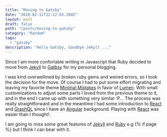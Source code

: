 ```yaml
---
title: "Moving to Gatsby"
date: "2018-02-11T22:12:03.284Z"
layout: post
draft: false
path: "/posts/moving-to-gatsby"
category: "Random"
tags:
  - "gatsby"
description: "Hello Gatsby, Goodbye Jekyll ..."
---
```


Since I am more confortable writing in Javascript that Ruby decided to move from [Jekyll](https://jekyllrb.com/) to [Gatbsy](https://www.gatsbyjs.org/) for my personal
blogging.

I was kind overwellmed by broken ruby gems and weired errors, so I took the decision for the move. Of course I had to put some 
effort migrating and leaving my favorite theme [Minimal Mistakes](https://mmistakes.github.io/minimal-mistakes/) in favor of [Lumen](https://github.com/alxshelepenok/gatsby-starter-lumen). With small customizations 
to adjust some parts I loved from the previous theme to it, and in the end I came up with something very similar :P...
The process was really straightforward and in the meantime I had some introduction to [React](https://reactjs.org/) and [GraphQL](http://graphql.org/) since
I have an [Angular](https://angular.io/) background. Playing with [React](https://reactjs.org/) was easier than I thought!.

I am going to miss some great features of [Jekyll](https://jekyllrb.com/) and [Ruby](https://www.ruby-lang.org/en/) e.g {% if page %} but I think I can bear with it.
